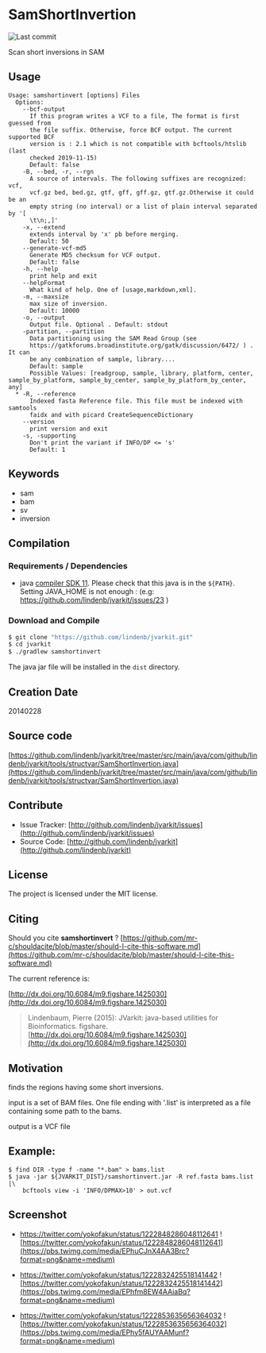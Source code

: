 # SamShortInvertion

![Last commit](https://img.shields.io/github/last-commit/lindenb/jvarkit.png)

Scan short inversions in SAM


## Usage

```
Usage: samshortinvert [options] Files
  Options:
    --bcf-output
      If this program writes a VCF to a file, The format is first guessed from 
      the file suffix. Otherwise, force BCF output. The current supported BCF 
      version is : 2.1 which is not compatible with bcftools/htslib (last 
      checked 2019-11-15)
      Default: false
    -B, --bed, -r, --rgn
      A source of intervals. The following suffixes are recognized: vcf, 
      vcf.gz bed, bed.gz, gtf, gff, gff.gz, gtf.gz.Otherwise it could be an 
      empty string (no interval) or a list of plain interval separated by '[ 
      \t\n;,]' 
    -x, --extend
      extends interval by 'x' pb before merging.
      Default: 50
    --generate-vcf-md5
      Generate MD5 checksum for VCF output.
      Default: false
    -h, --help
      print help and exit
    --helpFormat
      What kind of help. One of [usage,markdown,xml].
    -m, --maxsize
      max size of inversion.
      Default: 10000
    -o, --output
      Output file. Optional . Default: stdout
    -partition, --partition
      Data partitioning using the SAM Read Group (see 
      https://gatkforums.broadinstitute.org/gatk/discussion/6472/ ) . It can 
      be any combination of sample, library....
      Default: sample
      Possible Values: [readgroup, sample, library, platform, center, sample_by_platform, sample_by_center, sample_by_platform_by_center, any]
  * -R, --reference
      Indexed fasta Reference file. This file must be indexed with samtools 
      faidx and with picard CreateSequenceDictionary
    --version
      print version and exit
    -s, -supporting
      Don't print the variant if INFO/DP <= 's'
      Default: 1

```


## Keywords

 * sam
 * bam
 * sv
 * inversion


## Compilation

### Requirements / Dependencies

* java [compiler SDK 11](https://jdk.java.net/11/). Please check that this java is in the `${PATH}`. Setting JAVA_HOME is not enough : (e.g: https://github.com/lindenb/jvarkit/issues/23 )


### Download and Compile

```bash
$ git clone "https://github.com/lindenb/jvarkit.git"
$ cd jvarkit
$ ./gradlew samshortinvert
```

The java jar file will be installed in the `dist` directory.


## Creation Date

20140228

## Source code 

[https://github.com/lindenb/jvarkit/tree/master/src/main/java/com/github/lindenb/jvarkit/tools/structvar/SamShortInvertion.java](https://github.com/lindenb/jvarkit/tree/master/src/main/java/com/github/lindenb/jvarkit/tools/structvar/SamShortInvertion.java)


## Contribute

- Issue Tracker: [http://github.com/lindenb/jvarkit/issues](http://github.com/lindenb/jvarkit/issues)
- Source Code: [http://github.com/lindenb/jvarkit](http://github.com/lindenb/jvarkit)

## License

The project is licensed under the MIT license.

## Citing

Should you cite **samshortinvert** ? [https://github.com/mr-c/shouldacite/blob/master/should-I-cite-this-software.md](https://github.com/mr-c/shouldacite/blob/master/should-I-cite-this-software.md)

The current reference is:

[http://dx.doi.org/10.6084/m9.figshare.1425030](http://dx.doi.org/10.6084/m9.figshare.1425030)

> Lindenbaum, Pierre (2015): JVarkit: java-based utilities for Bioinformatics. figshare.
> [http://dx.doi.org/10.6084/m9.figshare.1425030](http://dx.doi.org/10.6084/m9.figshare.1425030)


## Motivation

finds the regions having some short inversions.

input is a set of BAM files. One file ending with '.list' is interpreted as a file containing some path to the bams.

output is a VCF file

## Example:

```
$ find DIR -type f -name "*.bam" > bams.list
$ java -jar ${JVARKIT_DIST}/samshortinvert.jar -R ref.fasta bams.list |\
 	bcftools view -i 'INFO/DPMAX>10' > out.vcf
```

## Screenshot

* https://twitter.com/yokofakun/status/1222848286048112641
![https://twitter.com/yokofakun/status/1222848286048112641](https://pbs.twimg.com/media/EPhuCJnX4AA3Brc?format=png&name=medium)

* https://twitter.com/yokofakun/status/1222832425518141442
![https://twitter.com/yokofakun/status/1222832425518141442](https://pbs.twimg.com/media/EPhfm8EW4AAiaBq?format=png&name=medium)

* https://twitter.com/yokofakun/status/1222853635656364032
![https://twitter.com/yokofakun/status/1222853635656364032](https://pbs.twimg.com/media/EPhy5fAUYAAMunf?format=png&name=medium)

